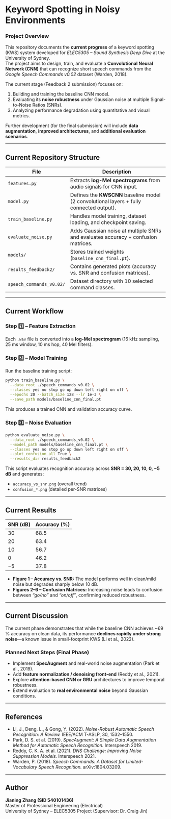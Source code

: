 # Keyword Spotting in Noisy Environments

### Project Overview
This repository documents the **current progress** of a keyword spotting (KWS) system developed for *ELEC5305 – Sound Synthesis Deep Dive* at the University of Sydney.  
The project aims to design, train, and evaluate a **Convolutional Neural Network (CNN)** that can recognize short speech commands from the *Google Speech Commands v0.02* dataset (Warden, 2018).  

The current stage (Feedback 2 submission) focuses on:  
1. Building and training the baseline CNN model.  
2. Evaluating its **noise robustness** under Gaussian noise at multiple Signal-to-Noise Ratios (SNRs).  
3. Analyzing performance degradation using quantitative and visual metrics.  

Further development (for the final submission) will include **data augmentation**, **improved architectures**, and **additional evaluation scenarios**.

---

## Current Repository Structure  

| File | Description |
|------|--------------|
| `features.py` | Extracts **log-Mel spectrograms** from audio signals for CNN input. |
| `model.py` | Defines the **KWSCNN** baseline model (2 convolutional layers + fully connected output). |
| `train_baseline.py` | Handles model training, dataset loading, and checkpoint saving. |
| `evaluate_noise.py` | Adds Gaussian noise at multiple SNRs and evaluates accuracy + confusion matrices. |
| `models/` | Stores trained weights (`baseline_cnn_final.pt`). |
| `results_feedback2/` | Contains generated plots (accuracy vs. SNR and confusion matrices). |
| `speech_commands_v0.02/` | Dataset directory with 10 selected command classes. |

---

## Current Workflow  

### Step 1️⃣ – **Feature Extraction**  
Each `.wav` file is converted into a **log-Mel spectrogram** (16 kHz sampling, 25 ms window, 10 ms hop, 40 Mel filters).  

### Step 2️⃣ – **Model Training**  
Run the baseline training script:  
```bash
python train_baseline.py \
  --data_root ./speech_commands_v0.02 \
  --classes yes no stop go up down left right on off \
  --epochs 20 --batch_size 128 --lr 1e-3 \
  --save_path models/baseline_cnn_final.pt
```
This produces a trained CNN and validation accuracy curve.

### Step 3️⃣ – **Noise Evaluation**  
```bash
python evaluate_noise.py \
  --data_root ./speech_commands_v0.02 \
  --model_path models/baseline_cnn_final.pt \
  --classes yes no stop go up down left right on off \
  --plot_confusion_all True \
  --results_dir results_feedback2
```
This script evaluates recognition accuracy across **SNR = 30, 20, 10, 0, −5 dB** and generates:  
- `accuracy_vs_snr.png` (overall trend)  
- `confusion_*.png` (detailed per-SNR matrices)

---

## Current Results  

| **SNR (dB)** | **Accuracy (%)** |
|---------------|------------------|
| 30 | 68.5 |
| 20 | 63.4 |
| 10 | 56.7 |
| 0  | 46.2 |
| −5 | 37.8 |

- **Figure 1 – Accuracy vs. SNR:** The model performs well in clean/mild noise but degrades sharply below 10 dB.  
- **Figures 2–6 – Confusion Matrices:** Increasing noise leads to confusion between *“go/no”* and *“on/off”*, confirming reduced robustness.

---

## Current Discussion  
The current phase demonstrates that while the baseline CNN achieves ~69 % accuracy on clean data, its performance **declines rapidly under strong noise**—a known issue in small-footprint KWS (Li et al., 2022).  

### Planned Next Steps (Final Phase)
- Implement **SpecAugment** and real-world noise augmentation (Park et al., 2019).  
- Add **feature normalization / denoising front-end** (Reddy et al., 2021).  
- Explore **attention-based CNN or GRU** architectures to improve temporal robustness.  
- Extend evaluation to **real environmental noise** beyond Gaussian conditions.  

---

## References  
- Li, J., Deng, L., & Gong, Y. (2022). *Noise-Robust Automatic Speech Recognition: A Review.* IEEE/ACM T-ASLP, 30, 1532–1550.  
- Park, D. S. et al. (2019). *SpecAugment: A Simple Data Augmentation Method for Automatic Speech Recognition.* Interspeech 2019.  
- Reddy, C. K. A. et al. (2021). *DNS Challenge: Improving Noise Suppression Models.* Interspeech 2021.  
- Warden, P. (2018). *Speech Commands: A Dataset for Limited-Vocabulary Speech Recognition.* arXiv:1804.03209.  

---

## Author  
**Jianing Zhang (SID 540101436)**  
Master of Professional Engineering (Electrical)  
University of Sydney – ELEC5305 Project (Supervisor: Dr. Craig Jin)  
